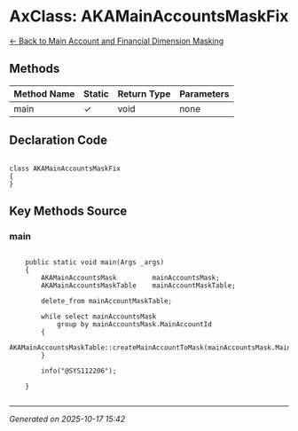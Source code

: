 # AxClass: AKAMainAccountsMaskFix

[← Back to Main Account and Financial Dimension Masking](../README.md)

## Methods

| Method Name | Static | Return Type | Parameters |
|-------------|--------|-------------|------------|
| main | ✓ | void | none |

## Declaration Code

```xpp

class AKAMainAccountsMaskFix
{
}

```

## Key Methods Source

### main

```xpp

    public static void main(Args _args)
    {
        AKAMainAccountsMask			mainAccountsMask;
        AKAMainAccountsMaskTable	mainAccountMaskTable;

        delete_from mainAccountMaskTable;

        while select mainAccountsMask
            group by mainAccountsMask.MainAccountId
        {
            AKAMainAccountsMaskTable::createMainAccountToMask(mainAccountsMask.MainAccountId);
        }

        info("@SYS112206");

    }


```

---

*Generated on 2025-10-17 15:42*
